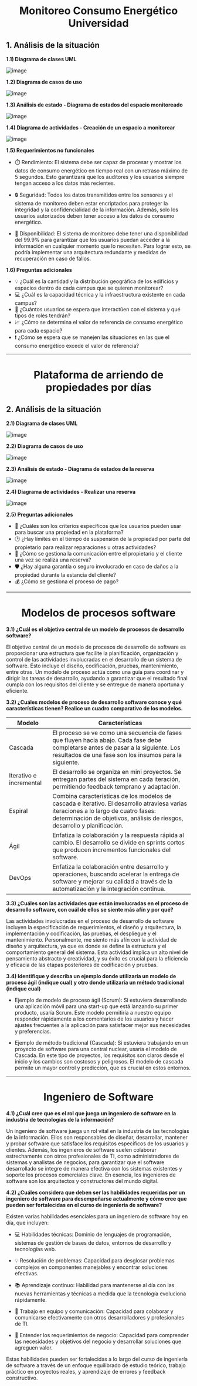 <div align="center">

# Monitoreo Consumo Energético Universidad

</div>

## 1. Análisis de la situación

**1.1) Diagrama de clases UML**

![image](https://github.com/diegolopezrm/diegolopezrm/assets/63005462/bcd9e284-ad56-471b-8ac9-b75d84997831)

**1.2) Diagrama de casos de uso**

![image](https://github.com/diegolopezrm/diegolopezrm/assets/63005462/5904f24d-3cd0-494c-b3cd-34add51ef1dd)

**1.3) Análisis de estado - Diagrama de estados del espacio monitoreado**

![image](https://github.com/diegolopezrm/diegolopezrm/assets/63005462/3e37e004-7b5b-431e-95d0-566af554b195)

**1.4) Diagrama de actividades - Creación de un espacio a monitorear**

![image](https://github.com/diegolopezrm/diegolopezrm/assets/63005462/2d169b88-f367-4cfd-b4c2-7d8d21580494)

**1.5) Requerimientos no funcionales**

- :stopwatch: Rendimiento: El sistema debe ser capaz de procesar y mostrar los datos de consumo energético en tiempo real con un retraso máximo de 5 segundos. Esto garantizará que los auditores y los usuarios siempre tengan acceso a los datos más recientes.

- :lock: Seguridad: Todos los datos transmitidos entre los sensores y el sistema de monitoreo deben estar encriptados para proteger la integridad y la confidencialidad de la información. Además, solo los usuarios autorizados deben tener acceso a los datos de consumo energético.

- :repeat: Disponibilidad: El sistema de monitoreo debe tener una disponibilidad del 99.9% para garantizar que los usuarios puedan acceder a la información en cualquier momento que lo necesiten. Para lograr esto, se podría implementar una arquitectura redundante y medidas de recuperación en caso de fallos.

**1.6) Preguntas adicionales**

- :bulb: ¿Cuál es la cantidad y la distribución geográfica de los edificios y espacios dentro de cada campus que se quieren monitorear?
- :computer: ¿Cuál es la capacidad técnica y la infraestructura existente en cada campus?
- :busts_in_silhouette: ¿Cuántos usuarios se espera que interactúen con el sistema y qué tipos de roles tendrán?
- :chart_with_upwards_trend: ¿Cómo se determina el valor de referencia de consumo energético para cada espacio?
- :exclamation: ¿Cómo se espera que se manejen las situaciones en las que el consumo energético excede el valor de referencia?

---

<div align="center">

# Plataforma de arriendo de propiedades por días

</div>

## 2. Análisis de la situación

**2.1) Diagrama de clases UML**

![image](https://github.com/diegolopezrm/diegolopezrm/assets/63005462/e4271a85-8da6-4f23-8a82-4c16942440bd)

**2.2) Diagrama de casos de uso**

![image](https://github.com/diegolopezrm/diegolopezrm/assets/63005462/7dcdc148-a8bc-416c-9677-c56d475ecce2)

**2.3) Análisis de estado - Diagrama de estados de la reserva**

![image](https://github.com/diegolopezrm/diegolopezrm/assets/63005462/bf2b37f4-e462-452f-bebf-bfae6e802d9e)

**2.4) Diagrama de actividades - Realizar una reserva**

![image](https://github.com/diegolopezrm/diegolopezrm/assets/63005462/ee79012f-1877-421f-a76f-abdd903f3c18)

**2.5) Preguntas adicionales**

- :mag_right: ¿Cuáles son los criterios específicos que los usuarios pueden usar para buscar una propiedad en la plataforma?
- :clock2: ¿Hay límites en el tiempo de suspensión de la propiedad por parte del propietario para realizar reparaciones u otras actividades?
- :speech_balloon: ¿Cómo se gestiona la comunicación entre el propietario y el cliente una vez se realiza una reserva?
- :shield: ¿Hay alguna garantía o seguro involucrado en caso de daños a la propiedad durante la estancia del cliente?
- :moneybag: ¿Cómo se gestiona el proceso de pago?

---

<div align="center">

# Modelos de procesos software

</div>

**3.1) ¿Cuál es el objetivo central de un modelo de procesos de desarrollo software?**

El objetivo central de un modelo de procesos de desarrollo de software es proporcionar una estructura que facilite la planificación, organización y control de las actividades involucradas en el desarrollo de un sistema de software. Esto incluye el diseño, codificación, pruebas, mantenimiento, entre otras. Un modelo de proceso actúa como una guía para coordinar y dirigir las tareas de desarrollo, ayudando a garantizar que el resultado final cumpla con los requisitos del cliente y se entregue de manera oportuna y eficiente.

**3.2) ¿Cuáles modelos de proceso de desarrollo software conoce y qué características tienen? Realice un cuadro comparativo de los modelos.**

| Modelo | Características |
| --- | --- |
| Cascada | El proceso se ve como una secuencia de fases que fluyen hacia abajo. Cada fase debe completarse antes de pasar a la siguiente. Los resultados de una fase son los insumos para la siguiente. |
| Iterativo e incremental | El desarrollo se organiza en mini proyectos. Se entregan partes del sistema en cada iteración, permitiendo feedback temprano y adaptación. |
| Espiral | Combina características de los modelos de cascada e iterativo. El desarrollo atraviesa varias iteraciones a lo largo de cuatro fases: determinación de objetivos, análisis de riesgos, desarrollo y planificación. |
| Ágil | Enfatiza la colaboración y la respuesta rápida al cambio. El desarrollo se divide en sprints cortos que producen incrementos funcionales del software. |
| DevOps | Enfatiza la colaboración entre desarrollo y operaciones, buscando acelerar la entrega de software y mejorar su calidad a través de la automatización y la integración continua. |

**3.3) ¿Cuáles son las actividades que están involucradas en el proceso de desarrollo software, con cuál de ellos se siente más afín y por qué?**

Las actividades involucradas en el proceso de desarrollo de software incluyen la especificación de requerimientos, el diseño y arquitectura, la implementación y codificación, las pruebas, el despliegue y el mantenimiento. Personalmente, me siento más afín con la actividad de diseño y arquitectura, ya que es donde se define la estructura y el comportamiento general del sistema. Esta actividad implica un alto nivel de pensamiento abstracto y creatividad, y su éxito es crucial para la eficiencia y eficacia de las etapas posteriores de codificación y pruebas.

**3.4) Identifique y describa un ejemplo donde utilizaría un modelo de proceso ágil (indique cual) y otro donde utilizaría un método tradicional (indique cual)**

- Ejemplo de modelo de proceso ágil (Scrum): Si estuviera desarrollando una aplicación móvil para una start-up que está lanzando su primer producto, usaría Scrum. Este modelo permitiría a nuestro equipo responder rápidamente a los comentarios de los usuarios y hacer ajustes frecuentes a la aplicación para satisfacer mejor sus necesidades y preferencias.

- Ejemplo de método tradicional (Cascada): Si estuviera trabajando en un proyecto de software para una central nuclear, usaría el modelo de Cascada. En este tipo de proyectos, los requisitos son claros desde el inicio y los cambios son costosos y peligrosos. El modelo de cascada permite un mayor control y predicción, que es crucial en estos entornos.

---

<div align="center">

# Ingeniero de Software

</div>

**4.1) ¿Cuál cree que es el rol que juega un ingeniero de software en la industria de tecnologías de la información?**

Un ingeniero de software juega un rol vital en la industria de las tecnologías de la información. Ellos son responsables de diseñar, desarrollar, mantener y probar software que satisface los requisitos específicos de los usuarios y clientes. Además, los ingenieros de software suelen colaborar estrechamente con otros profesionales de TI, como administradores de sistemas y analistas de negocios, para garantizar que el software desarrollado se integre de manera efectiva con los sistemas existentes y soporte los procesos comerciales clave. En esencia, los ingenieros de software son los arquitectos y constructores del mundo digital.

**4.2) ¿Cuáles considera que deben ser las habilidades requeridas por un ingeniero de software para desempeñarse actualmente y cómo cree que pueden ser fortalecidas en el curso de ingeniería de software?**

Existen varias habilidades esenciales para un ingeniero de software hoy en día, que incluyen:

- :computer: Habilidades técnicas: Dominio de lenguajes de programación, sistemas de gestión de bases de datos, entornos de desarrollo y tecnologías web.

- :bulb: Resolución de problemas: Capacidad para desglosar problemas complejos en componentes manejables y encontrar soluciones efectivas.

- :books: Aprendizaje continuo: Habilidad para mantenerse al día con las nuevas herramientas y técnicas a medida que la tecnología evoluciona rápidamente.

- :handshake: Trabajo en equipo y comunicación: Capacidad para colaborar y comunicarse efectivamente con otros desarrolladores y profesionales de TI.

- :briefcase: Entender los requerimientos de negocio: Capacidad para comprender las necesidades y objetivos del negocio y desarrollar soluciones que agreguen valor.

Estas habilidades pueden ser fortalecidas a lo largo del curso de ingeniería de software a través de un enfoque equilibrado de estudio teórico, trabajo práctico en proyectos reales, y aprendizaje de errores y feedback constructivo.

